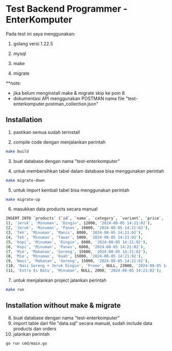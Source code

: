 # Test Backend Programmer - EnterKomputer

Pada test ini saya menggunakan:

1. golang versi 1.22.5

2. mysql

3. make

4. migrate

**note: 

- jika belum menginstall make & migrate skip ke poin 8
- dokumentasi API menggunakan POSTMAN nama file "test-enterkomputer.postman_collection.json"

## Installation

1. pastikan semua sudah terinstall

2. compile code dengan menjalankan perintah
```bash
make build
```

3. buat database dengan nama "test-enterkomputer"

4. untuk membersihkan tabel dalam database bisa menggunakan perintah
```bash
make migrate-down
```

5. untuk import kembali tabel bisa menggunakan perintah
```bash
make migrate-up
```

6. masukkan data products secara manual
```bash
INSERT INTO `products` (`id`, `name`, `category`, `variant`, `price`, `createdAt`) VALUES
(1, 'Jeruk', 'Minuman', 'Dingin', 12000, '2024-08-05 14:21:02'),
(2, 'Jeruk', 'Minuman', 'Panas', 10000, '2024-08-05 14:21:02'),
(3, 'Teh', 'Minuman', 'Manis', 8000, '2024-08-05 14:21:02'),
(4, 'Teh', 'Minuman', 'Tawar', 5000, '2024-08-05 14:21:02'),
(5, 'Kopi', 'Minuman', 'Dingin', 8000, '2024-08-05 14:21:02'),
(6, 'Kopi', 'Minuman', 'Panas', 6000, '2024-08-05 14:21:02'),
(7, 'Mie', 'Makanan', 'Goreng', 15000, '2024-08-05 14:21:02'),
(8, 'Mie', 'Minuman', 'Kuah', 15000, '2024-08-05 14:21:02'),
(9, 'Nasi', 'Makanan', 'Goreng', 15000, '2024-08-05 14:21:02'),
(10, 'Nasi Goreng + Jeruk Dingin', 'Promo', NULL, 23000, '2024-08-05 14:21:02'),
(11, 'Extra Es Batu', 'Minuman', NULL, 2000, '2024-08-05 14:21:02');
```

7. untuk menjalankan project jalankan perintah
```bash
make run
```

## Installation without make & migrate
8. buat database dengan nama "test-enterkomputer"
9. import table dari file "data.sql" secara manual, sudah include data products dan orders
10. jalankan perintah
```bash
go run cmd/main.go
```